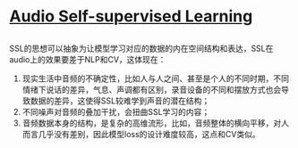 # [Audio Self-supervised Learning](https://github.com/iLovEing/notebook/issues/30)

##

SSL的思想可以抽象为让模型学习对应的数据的内在空间结构和表达，SSL在audio上的效果要差于NLP和CV，这体现在：
1. 现实生活中音频的不确定性，比如人与人之间、甚至是个人的不同时期，不同情绪下说话的差异，气息、声调都有区别，录音设备的不同和摆放方式也会导致数据的差异，这使得SSL较难学到声音的潜在结构；
2. 不同噪声对音频的叠加干扰，会扭曲SSL学习的内容；
3. 音频数据本身的结构，是复杂的高维流形，比如，音频整体的横向平移，对人而言几乎没有差别，因此模型loss的设计难度较高，这点和CV类似。